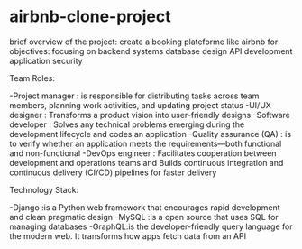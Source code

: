 # airbnb-clone-project

brief overview of the project:
create  a booking plateforme like airbnb
for objectives:
focusing on backend systems
database design
API development
application security

Team Roles:

-Project manager : is responsible for distributing tasks across team members, planning work activities, and updating project status
-UI/UX designer : Transforms a product vision into user-friendly designs
-Software developer : Solves any technical problems emerging during the development lifecycle and codes an application
-Quality assurance (QA) : is to verify whether an application meets the requirements—both functional and non-functional
-DevOps engineer : Facilitates cooperation between development and operations teams and Builds continuous integration and continuous delivery (CI/CD) pipelines for faster delivery

Technology Stack:

-Django :is a Python web framework that encourages rapid development and clean pragmatic design
-MySQL  :is a open source that uses SQL for managing databases
-GraphQL:is the developer-friendly query language for the modern web. It transforms how apps fetch data from an API